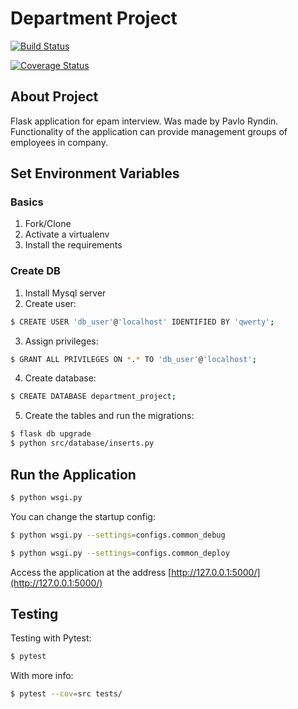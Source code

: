 # Department Project

[![Build Status](https://travis-ci.com/meg4ik/epam_final_project.svg?branch=main)](https://travis-ci.com/meg4ik/epam_final_project)

[![Coverage Status](https://coveralls.io/repos/github/meg4ik/epam_final_project/badge.svg)](https://coveralls.io/github/meg4ik/epam_final_project)

## About Project
 Flask application for epam interview. Was made by Pavlo Ryndin.
 Functionality of the application can provide management groups of employees in company.

## Set Environment Variables


### Basics

1. Fork/Clone
1. Activate a virtualenv
1. Install the requirements


### Create DB

1. Install Mysql server
2. Create user:

```sh
$ CREATE USER 'db_user'@'localhost' IDENTIFIED BY 'qwerty';
```

3. Assign privileges:

```sh
$ GRANT ALL PRIVILEGES ON *.* TO 'db_user'@'localhost';
```

4. Create database:

```sh
$ CREATE DATABASE department_project;
```

5. Create the tables and run the migrations:

```sh
$ flask db upgrade
$ python src/database/inserts.py
```

## Run the Application

```sh
$ python wsgi.py
```

You can change the startup config:

```sh
$ python wsgi.py --settings=configs.common_debug
```

```sh
$ python wsgi.py --settings=configs.common_deploy
```

Access the application at the address [http://127.0.0.1:5000/](http://127.0.0.1:5000/)

## Testing

Testing with Pytest:

```sh
$ pytest
```

With more info:

```sh
$ pytest --cov=src tests/
```
